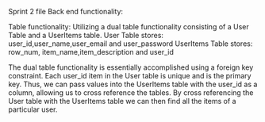 Sprint 2 file
Back end functionality:

Table functionality:
Utilizing a dual table functionality consisting of a User Table and a UserItems table.
User Table stores: user_id,user_name,user_email and user_password
UserItems Table stores: row_num, item_name,item_description and user_id

The dual table functionality is essentially accomplished using a foreign key constraint.
Each user_id item in the User table is unique and is the primary key.
Thus, we can pass values into the UserItems table with the user_id as a column, allowing us to cross reference the tables.
By cross referencing the User table with the UserItems table we can then find all the items of a particular user.
